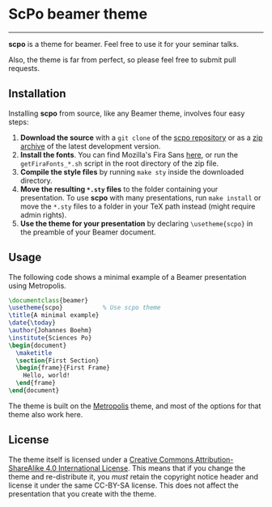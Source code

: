 # ScPo beamer theme

---

**scpo** is a theme for beamer. Feel free to use it for your seminar talks. 

Also, the theme is far from perfect, so please feel free to submit pull requests.

## Installation

Installing **scpo** from source, like any Beamer theme, involves four easy
steps:

1. **Download the source** with a `git clone` of the [scpo repository](https://github.com/jmboehm/scpo-beamer)
   or as a [zip archive](https://github.com/jmboehm/scpo-beamer/archive/master.zip) of
   the latest development version.
2. **Install the fonts**. You can find Mozilla's Fira Sans [here](https://github.com/bBoxType/FiraSans), or run the `getFiraFonts_*.sh` script in the root directory of the zip file.
3. **Compile the style files** by running `make sty` inside the downloaded
    directory.
4. **Move the resulting `*.sty` files** to the folder containing your
   presentation. To use **scpo** with many presentations, run `make install`
   or move the `*.sty` files to a folder in your TeX path instead (might require
   admin rights).
5. **Use the theme for your presentation** by declaring `\usetheme{scpo}` in
    the preamble of your Beamer document.


## Usage

The following code shows a minimal example of a Beamer presentation using
Metropolis.

```latex
\documentclass{beamer}
\usetheme{scpo}           % Use scpo theme
\title{A minimal example}
\date{\today}
\author{Johannes Boehm}
\institute{Sciences Po}
\begin{document}
  \maketitle
  \section{First Section}
  \begin{frame}{First Frame}
    Hello, world!
  \end{frame}
\end{document}
```

The theme is built on the [Metropolis](https://github.com/matze/mtheme/) theme, and most of the options for that theme also work here. 

## License

The theme itself is licensed under a [Creative Commons Attribution-ShareAlike
4.0 International License](http://creativecommons.org/licenses/by-sa/4.0/). This
means that if you change the theme and re-distribute it, you *must* retain the
copyright notice header and license it under the same CC-BY-SA license. This
does not affect the presentation that you create with the theme.


